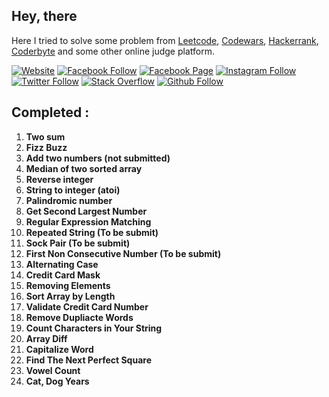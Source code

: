 ## **Hey, there**

Here I tried to solve some problem from [Leetcode](https://leetcode.com/), [Codewars](https://www.codewars.com/), [Hackerrank](https://www.hackerrank.com/), [Coderbyte](https://coderbyte.com/) and some other online judge platform.

[![Website](https://img.shields.io/website?label=saminyasar%20🚀&name=hello&style=flat&url=https://saminyasar.netlify.app/)](https://saminyasar.netlify.app/)
[![Facebook Follow](https://img.shields.io/badge/Facebook-Follow-brightgreen)](https://www.facebook.com/saminyasar004/)
[![Facebook Page](https://img.shields.io/badge/Facebook-Page-brightgreen)](https://www.facebook.com/saminyasar04/)
[![Instagram Follow](https://img.shields.io/badge/Instagram-Follow-brightgreen)](https://instagram.com/saminyasar04/)
[![Twitter Follow](https://img.shields.io/badge/Twitter-Follow-brightgreen)](https://twitter.com/SaminYa01891649/)
[![Stack Overflow](https://img.shields.io/badge/Stack%20Overflow-Questions-brightgreen)](https://stackoverflow.com/users/14735945/samin-yasar)
[![Github Follow](https://img.shields.io/github/followers/saminyasar004?label=saminyasar004&style=social)](https://github.com/saminyasar004/)

## **Completed :**

1. **Two sum**
1. **Fizz Buzz**
1. **Add two numbers (not submitted)**
1. **Median of two sorted array**
1. **Reverse integer**
1. **String to integer (atoi)**
1. **Palindromic number**
1. **Get Second Largest Number**
1. **Regular Expression Matching**
1. **Repeated String (To be submit)**
1. **Sock Pair (To be submit)**
1. **First Non Consecutive Number (To be submit)**
1. **Alternating Case**
1. **Credit Card Mask**
1. **Removing Elements**
1. **Sort Array by Length**
1. **Validate Credit Card Number**
1. **Remove Dupliacte Words**
1. **Count Characters in Your String**
1. **Array Diff**
1. **Capitalize Word**
1. **Find The Next Perfect Square**
1. **Vowel Count**
1. **Cat, Dog Years**
